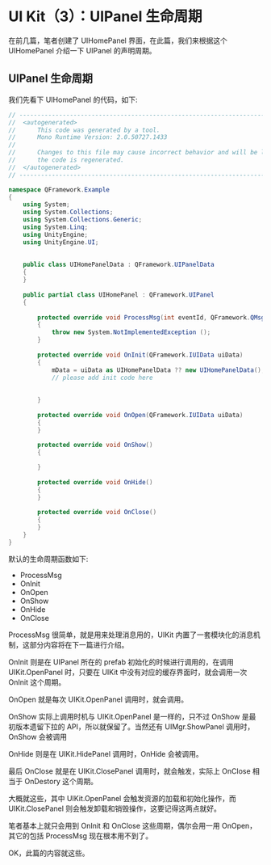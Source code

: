 # UI Kit（3）：UIPanel 生命周期
在前几篇，笔者创建了 UIHomePanel 界面，在此篇，我们来根据这个 UIHomePanel 介绍一下 UIPanel 的声明周期。

## UIPanel 生命周期

我们先看下  UIHomePanel 的代码，如下:
``` csharp
// ------------------------------------------------------------------------------
//  <autogenerated>
//      This code was generated by a tool.
//      Mono Runtime Version: 2.0.50727.1433
// 
//      Changes to this file may cause incorrect behavior and will be lost if 
//      the code is regenerated.
//  </autogenerated>
// ------------------------------------------------------------------------------

namespace QFramework.Example
{
    using System;
    using System.Collections;
    using System.Collections.Generic;
    using System.Linq;
    using UnityEngine;
    using UnityEngine.UI;
    
    
    public class UIHomePanelData : QFramework.UIPanelData
    {
    }
    
    public partial class UIHomePanel : QFramework.UIPanel
    {
        
        protected override void ProcessMsg(int eventId, QFramework.QMsg msg)
        {
            throw new System.NotImplementedException ();
        }
        
        protected override void OnInit(QFramework.IUIData uiData)
        {
            mData = uiData as UIHomePanelData ?? new UIHomePanelData();
            // please add init code here
            
            
        }
        
        protected override void OnOpen(QFramework.IUIData uiData)
        {
        }
        
        protected override void OnShow()
        {

        }
        
        protected override void OnHide()
        {
        }
        
        protected override void OnClose()
        {
        }
    }
}
```

默认的生命周期函数如下:
* ProcessMsg
* OnInit
* OnOpen
* OnShow
* OnHide
* OnClose

ProcessMsg 很简单，就是用来处理消息用的，UIKit 内置了一套模块化的消息机制，这部分内容将在下一篇进行介绍。

OnInit 则是在 UIPanel 所在的 prefab 初始化的时候进行调用的，在调用 UIKit.OpenPanel 时，只要在 UIKit 中没有对应的缓存界面时，就会调用一次 OnInit 这个周期。

OnOpen 就是每次 UIKit.OpenPanel 调用时，就会调用。

OnShow  实际上调用时机与 UIKit.OpenPanel 是一样的，只不过 OnShow 是最初版本遗留下拉的 API，所以就保留了。当然还有 UIMgr.ShowPanel 调用时，OnShow 会被调用

OnHide 则是在 UIKit.HidePanel 调用时，OnHide 会被调用。

最后 OnClose 就是在 UIKit.ClosePanel 调用时，就会触发，实际上 OnClose 相当于 OnDestory 这个周期。

大概就这些，其中 UIKit.OpenPanel 会触发资源的加载和初始化操作，而 UIKit.ClosePanel 则会触发卸载和销毁操作，这要记得这两点就好。

笔者基本上就只会用到 OnInit 和 OnClose 这些周期，偶尔会用一用 OnOpen，其它的包括 ProcessMsg 现在根本用不到了。

OK，此篇的内容就这些。
